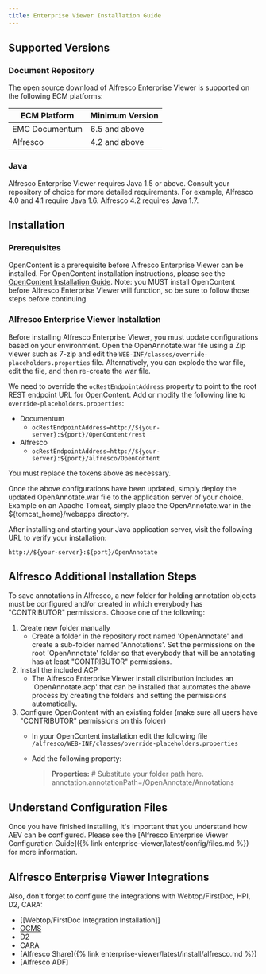 ```yaml
---
title: Enterprise Viewer Installation Guide
---
```


## Supported Versions

### Document Repository

The open source download of Alfresco Enterprise Viewer is supported on the following ECM platforms:

ECM Platform | Minimum Version
--- | ---
EMC Documentum | 6.5 and above
Alfresco | 4.2 and above

### Java

Alfresco Enterprise Viewer requires Java 1.5 or above. Consult your repository of choice for more detailed requirements. For example, Alfresco 4.0 and 4.1 require Java 1.6.  Alfresco 4.2 requires Java 1.7.

## Installation

### Prerequisites

OpenContent is a prerequisite before Alfresco Enterprise Viewer can be installed. For OpenContent installation instructions, please see the [OpenContent Installation Guide](https://github.com/tsgrp/OpenContent/wiki/Installation-guide). Note: you MUST install OpenContent before Alfresco Enterprise Viewer will function, so be sure to follow those steps before continuing.

### Alfresco Enterprise Viewer Installation

Before installing Alfresco Enterprise Viewer, you must update configurations based on your environment. Open the OpenAnnotate.war file using a Zip viewer such as 7-zip and edit the `WEB-INF/classes/override-placeholders.properties` file. Alternatively, you can explode the war file, edit the file, and then re-create the war file.

We need to override the `ocRestEndpointAddress` property to point to the root REST endpoint URL for OpenContent.  Add or modify the following line to `override-placeholders.properties`:

- Documentum
  - `ocRestEndpointAddress=http://${your-server}:${port}/OpenContent/rest`
- Alfresco
  - `ocRestEndpointAddress=http://${your-server}:${port}/alfresco/OpenContent`

You must replace the tokens above as necessary.

Once the above configurations have been updated, simply deploy the updated OpenAnnotate.war file to the application server of your choice.  Example on an Apache Tomcat, simply place the OpenAnnotate.war in the ${tomcat_home}/webapps directory.

After installing and starting your Java application server, visit the following URL to verify your installation:

    http://${your-server}:${port}/OpenAnnotate

## Alfresco Additional Installation Steps

To save annotations in Alfresco, a new folder for holding annotation objects must be configured and/or created in which everybody has "CONTRIBUTOR" permissions. Choose one of the following:

1. Create new folder manually
    - Create a folder in the repository root named 'OpenAnnotate' and create a sub-folder named 'Annotations'. Set the permissions on the root 'OpenAnnotate' folder so that everybody that will be annotating has at least "CONTRIBUTOR" permissions.
1. Install the included ACP
    - The Alfresco Enterprise Viewer install distribution includes an 'OpenAnnotate.acp' that can be installed that automates the above process by creating the folders and setting the permissions automatically.
1. Configure OpenContent with an existing folder (make sure all users have "CONTRIBUTOR" permissions on this folder)
    - In your OpenContent installation edit the following file `/alfresco/WEB-INF/classes/override-placeholders.properties`
    - Add the following property:

        > **Properties:** \# Substitute your folder path here.
        annotation.annotationPath=/OpenAnnotate/Annotations

## Understand Configuration Files

Once you have finished installing, it's important that you understand how AEV can be configured. Please see the [Alfresco Enterprise Viewer Configuration Guide]({% link enterprise-viewer/latest/config/files.md %}) for more information.

## Alfresco Enterprise Viewer Integrations

Also, don't forget to configure the integrations with Webtop/FirstDoc, HPI, D2, CARA:

- [[Webtop/FirstDoc Integration Installation]]
- [OCMS](https://github.com/tsgrp/hpi/wiki/Installation-guide)
- D2
- CARA
- [Alfresco Share]({% link enterprise-viewer/latest/install/alfresco.md %})
- [Alfresco ADF]
